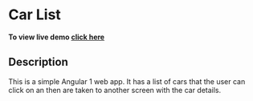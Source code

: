 # Car List
**To view live demo [click here](https://lhalver1.github.io/carlist_angular)**

##  Description
This is a simple Angular 1 web app.
It has a list of cars that the user can click on an then are taken to another screen with the car details.

